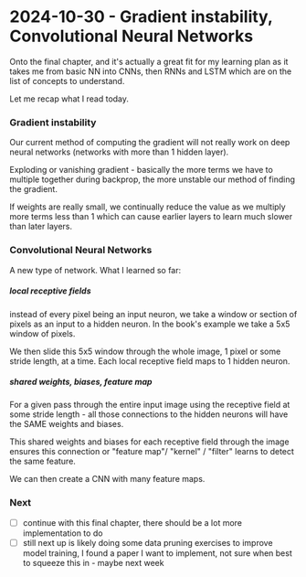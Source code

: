 # 2024-10-30 - Gradient instability, Convolutional Neural Networks
Onto the final chapter, and it's actually a great fit for my learning plan as it takes me from basic NN into CNNs, then RNNs and LSTM which are on the list of concepts to understand.

Let me recap what I read today.

### Gradient instability
Our current method of computing the gradient will not really work on deep neural networks (networks with more than 1 hidden layer).

Exploding or vanishing gradient - basically the more terms we have to multiple together during backprop, the more unstable our method of finding the gradient.

If weights are really small, we continually reduce the value as we multiply more terms less than 1 which can cause earlier layers to learn much slower than later layers.


### Convolutional Neural Networks
A new type of network.  What I learned so far:

##### local receptive fields
instead of every pixel being an input neuron, we take a window or section of pixels as an input to a hidden neuron. In the book's example we take a 5x5 window of pixels.

We then slide this 5x5 window through the whole image, 1 pixel or some stride length, at a time. Each local receptive field maps to 1 hidden neuron.

##### shared weights, biases, feature map
For a given pass through the entire input image using the receptive field at some stride length - all those connections to the hidden neurons will have the SAME weights and biases.

This shared weights and biases for each receptive field through the image ensures this connection or "feature map"/ "kernel" / "filter" learns to detect the same feature.

We can then create a CNN with many feature maps.


### Next
- [ ] continue with this final chapter, there should be a lot more implementation to do
- [ ] still next up is likely doing some data pruning exercises to improve model training, I found a paper I want to implement, not sure when best to squeeze this in - maybe next week